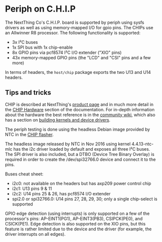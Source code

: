 # Periph on C.H.I.P

The NextThing Co's C.H.I.P. board is supported by periph using sysfs drivers
as well as using memory-mapped I/O for gpio pins. The CHIPs use an
Allwinner R8 processor. The following functionality is supported:

- 3x I²C buses
- 1x SPI bus with 1x chip-enable
- 8x GPIO pins via pcf8574 I²C I/O extender ("XIO" pins)
- 43x memory-mapped GPIO pins (the "LCD" and "CSI" pins and a few more)

In terms of headers, the `host/chip` package exports the two U13 and U14 headers.

## Tips and tricks

CHIP is described at NextThing's [product page](https://www.getchip.com/pages/chip)
and in much more detail in the
[CHIP Hardware](http://docs.getchip.com/chip.html#chip-hardware)
section of the documentation.
For in-depth information about the hardware the best reference is in the
[community wiki](http://www.chip-community.org/index.php/Hardware_Information),
which also has a section on
[building kernels and device drivers](http://www.chip-community.org/index.php/Kernel_Hacking).

The periph testing is done using the headless Debian image provided by NTC
in the [CHIP flasher](http://flash.getchip.com/).

The headless image released by NTC in Nov 2016 using kernel 4.4.13-ntc-mlc
has the i2c driver loaded by default and exposes all three I²C buses.
The SPI driver is also included, but a DTBO (Device Tree Binary Overlay)
is required in order to create the /dev/spi32766.0 device and connect it
to the pins.

Buses cheat sheet:

- i2c0: not available on the headers but has axp209 power control chip
- i2c1: U13 pins 9 & 11
- i2c2: U14 pins 25 & 26, has pcf8574 I/O extender
- spi2.0 or spi32766.0: U14 pins 27, 28, 29, 30; only a single
  chip-select is supported

GPIO edge detection (using interrupts) is only supported on a few of the
processor's pins: AP-EINT1(PG1), AP-EINT3(PB3), CSIPCK(PE0), and CSICK(PE1).
Edge detection is also supported on the XIO pins, but this feature is
rather limited due to the device and the driver (for example, the driver
interrupts on all edges).
